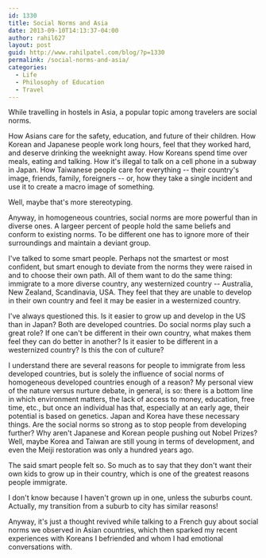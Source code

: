 ```yaml
---
id: 1330
title: Social Norms and Asia
date: 2013-09-10T14:13:37-04:00
author: rahil627
layout: post
guid: http://www.rahilpatel.com/blog/?p=1330
permalink: /social-norms-and-asia/
categories:
  - Life
  - Philosophy of Education
  - Travel
---
```

While travelling in hostels in Asia, a popular topic among travelers are social norms.

How Asians care for the safety, education, and future of their children. How Korean and Japanese people work long hours, feel that they worked hard, and deserve drinking the weeknight away. How Koreans spend time over meals, eating and talking. How it's illegal to talk on a cell phone in a subway in Japan. How Taiwanese people care for everything -- their country's image, friends, family, foreigners -- or, how they take a single incident and use it to create a macro image of something.

Well, maybe that's more stereotyping.

Anyway, in homogeneous countries, social norms are more powerful than in diverse ones. A largeer percent of people hold the same beliefs and conform to existing norms. To be different one has to ignore more of their surroundings and maintain a deviant group.

I've talked to some smart people. Perhaps not the smartest or most confident, but smart enough to deviate from the norms they were raised in and to choose their own path. All of them want to do the same thing: immigrate to a more diverse country, any westernized country -- Australia, New Zealand, Scandinavia, USA. They feel that they are unable to develop in their own country and feel it may be easier in a westernized country.

I've always questioned this. Is it easier to grow up and develop in the US than in Japan? Both are developed countries. Do social norms play such a great role? If one can't be different in their own country, what makes them feel they can do better in another? Is it easier to be different in a westernized country? Is this the con of culture?

I understand there are several reasons for people to immigrate from less developed countries, but is solely the influence of social norms of homogeneous developed countries enough of a reason? My personal view of the nature versus nurture debate, in general, is so: there is a bottom line in which environment matters, the lack of access to money, education, free time, etc., but once an individual has that, especially at an early age, their potential is based on genetics. Japan and Korea have these necessary things. Are the social norms so strong as to stop people from developing further? Why aren't Japanese and Korean people pushing out Nobel Prizes? Well, maybe Korea and Taiwan are still young in terms of development, and even the Meiji restoration was only a hundred years ago.

The said smart people felt so. So much as to say that they don't want their own kids to grow up in their country, which is one of the greatest reasons people immigrate.

I don't know because I haven't grown up in one, unless the suburbs count. Actually, my transition from a suburb to city has similar reasons!

Anyway, it's just a thought revived while talking to a French guy about social norms we observed in Asian countries, which then sparked my recent experiences with Koreans I befriended and whom I had emotional conversations with.